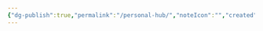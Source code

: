 ```yaml
---
{"dg-publish":true,"permalink":"/personal-hub/","noteIcon":"","created":"2025-10-09T21:04:23.955+02:00","updated":"2025-10-09T21:04:26.988+02:00"}
---
```


